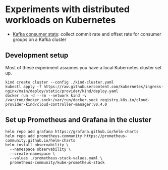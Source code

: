 # Experiments with distributed workloads on Kubernetes

- [Kafka consumer stats](./kafka-consumer-stats): collect commit rate and offset rate for consumer groups on a Kafka cluster

## Development setup

Most of these experiment assumes you have a local Kubernetes cluster set up.

```shell
kind create cluster --config ./kind-cluster.yaml
kubectl apply -f https://raw.githubusercontent.com/kubernetes/ingress-nginx/main/deploy/static/provider/kind/deploy.yaml
docker run -d --rm --network kind -v /var/run/docker.sock:/var/run/docker.sock registry.k8s.io/cloud-provider-kind/cloud-controller-manager:v0.4.0
```

## Set up Prometheus and Grafana in the cluster

```shell
helm repo add grafana https://grafana.github.io/helm-charts
helm repo add prometheus-community https://prometheus-community.github.io/helm-charts
helm install observability \
  --namespace observability \
  --create-namespace \
  --values ./prometheus-stack-values.yaml \
  prometheus-community/kube-prometheus-stack
```
